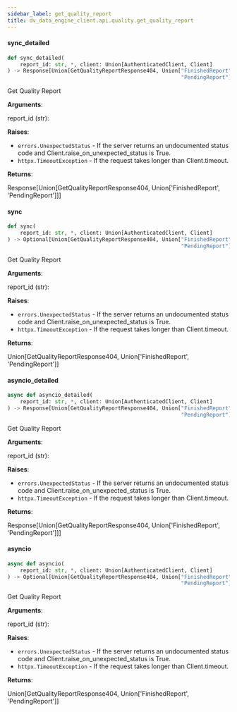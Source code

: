 ```yaml
---
sidebar_label: get_quality_report
title: dv_data_engine_client.api.quality.get_quality_report
---
```


#### sync\_detailed

```python
def sync_detailed(
    report_id: str, *, client: Union[AuthenticatedClient, Client]
) -> Response[Union[GetQualityReportResponse404, Union["FinishedReport",
                                                       "PendingReport"]]]
```

Get Quality Report

**Arguments**:

  report_id (str):
  

**Raises**:

- `errors.UnexpectedStatus` - If the server returns an undocumented status code and Client.raise_on_unexpected_status is True.
- `httpx.TimeoutException` - If the request takes longer than Client.timeout.
  

**Returns**:

  Response[Union[GetQualityReportResponse404, Union[&#x27;FinishedReport&#x27;, &#x27;PendingReport&#x27;]]]

#### sync

```python
def sync(
    report_id: str, *, client: Union[AuthenticatedClient, Client]
) -> Optional[Union[GetQualityReportResponse404, Union["FinishedReport",
                                                       "PendingReport"]]]
```

Get Quality Report

**Arguments**:

  report_id (str):
  

**Raises**:

- `errors.UnexpectedStatus` - If the server returns an undocumented status code and Client.raise_on_unexpected_status is True.
- `httpx.TimeoutException` - If the request takes longer than Client.timeout.
  

**Returns**:

  Union[GetQualityReportResponse404, Union[&#x27;FinishedReport&#x27;, &#x27;PendingReport&#x27;]]

#### asyncio\_detailed

```python
async def asyncio_detailed(
    report_id: str, *, client: Union[AuthenticatedClient, Client]
) -> Response[Union[GetQualityReportResponse404, Union["FinishedReport",
                                                       "PendingReport"]]]
```

Get Quality Report

**Arguments**:

  report_id (str):
  

**Raises**:

- `errors.UnexpectedStatus` - If the server returns an undocumented status code and Client.raise_on_unexpected_status is True.
- `httpx.TimeoutException` - If the request takes longer than Client.timeout.
  

**Returns**:

  Response[Union[GetQualityReportResponse404, Union[&#x27;FinishedReport&#x27;, &#x27;PendingReport&#x27;]]]

#### asyncio

```python
async def asyncio(
    report_id: str, *, client: Union[AuthenticatedClient, Client]
) -> Optional[Union[GetQualityReportResponse404, Union["FinishedReport",
                                                       "PendingReport"]]]
```

Get Quality Report

**Arguments**:

  report_id (str):
  

**Raises**:

- `errors.UnexpectedStatus` - If the server returns an undocumented status code and Client.raise_on_unexpected_status is True.
- `httpx.TimeoutException` - If the request takes longer than Client.timeout.
  

**Returns**:

  Union[GetQualityReportResponse404, Union[&#x27;FinishedReport&#x27;, &#x27;PendingReport&#x27;]]

